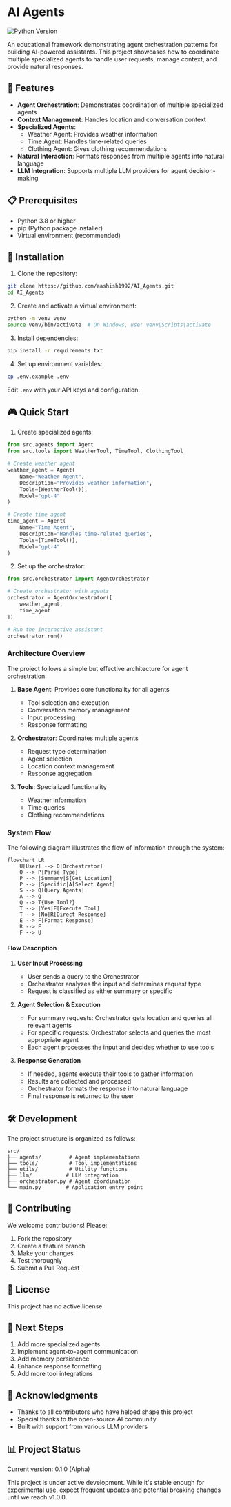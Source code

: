 # AI Agents

[![Python Version](https://img.shields.io/badge/python-3.8%2B-blue.svg)](https://www.python.org/downloads/)

An educational framework demonstrating agent orchestration patterns for building AI-powered assistants. This project showcases how to coordinate multiple specialized agents to handle user requests, manage context, and provide natural responses.

## 🚀 Features

- **Agent Orchestration**: Demonstrates coordination of multiple specialized agents
- **Context Management**: Handles location and conversation context
- **Specialized Agents**: 
  - Weather Agent: Provides weather information
  - Time Agent: Handles time-related queries
  - Clothing Agent: Gives clothing recommendations
- **Natural Interaction**: Formats responses from multiple agents into natural language
- **LLM Integration**: Supports multiple LLM providers for agent decision-making

## 📋 Prerequisites

- Python 3.8 or higher
- pip (Python package installer)
- Virtual environment (recommended)

## 🔧 Installation

1. Clone the repository:
```bash
git clone https://github.com/aashish1992/AI_Agents.git
cd AI_Agents
```

2. Create and activate a virtual environment:
```bash
python -m venv venv
source venv/bin/activate  # On Windows, use: venv\Scripts\activate
```

3. Install dependencies:
```bash
pip install -r requirements.txt
```

4. Set up environment variables:
```bash
cp .env.example .env
```
Edit `.env` with your API keys and configuration.

## 🎮 Quick Start

1. Create specialized agents:
```python
from src.agents import Agent
from src.tools import WeatherTool, TimeTool, ClothingTool

# Create weather agent
weather_agent = Agent(
    Name="Weather Agent",
    Description="Provides weather information",
    Tools=[WeatherTool()],
    Model="gpt-4"
)

# Create time agent
time_agent = Agent(
    Name="Time Agent",
    Description="Handles time-related queries",
    Tools=[TimeTool()],
    Model="gpt-4"
)
```

2. Set up the orchestrator:
```python
from src.orchestrator import AgentOrchestrator

# Create orchestrator with agents
orchestrator = AgentOrchestrator([
    weather_agent,
    time_agent
])

# Run the interactive assistant
orchestrator.run()
```


### Architecture Overview

The project follows a simple but effective architecture for agent orchestration:

1. **Base Agent**: Provides core functionality for all agents
   - Tool selection and execution
   - Conversation memory management
   - Input processing
   - Response formatting

2. **Orchestrator**: Coordinates multiple agents
   - Request type determination
   - Agent selection
   - Location context management
   - Response aggregation

3. **Tools**: Specialized functionality
   - Weather information
   - Time queries
   - Clothing recommendations

### System Flow

The following diagram illustrates the flow of information through the system:

```mermaid
flowchart LR
    U[User] --> O[Orchestrator]
    O --> P{Parse Type}
    P --> |Summary|S[Get Location]
    P --> |Specific|A[Select Agent]
    S --> Q[Query Agents]
    A --> Q
    Q --> T{Use Tool?}
    T --> |Yes|E[Execute Tool]
    T --> |No|R[Direct Response]
    E --> F[Format Response]
    R --> F
    F --> U
```

#### Flow Description

1. **User Input Processing**
   - User sends a query to the Orchestrator
   - Orchestrator analyzes the input and determines request type
   - Request is classified as either summary or specific

2. **Agent Selection & Execution**
   - For summary requests: Orchestrator gets location and queries all relevant agents
   - For specific requests: Orchestrator selects and queries the most appropriate agent
   - Each agent processes the input and decides whether to use tools

3. **Response Generation**
   - If needed, agents execute their tools to gather information
   - Results are collected and processed
   - Orchestrator formats the response into natural language
   - Final response is returned to the user

## 🛠️ Development

The project structure is organized as follows:

```
src/
├── agents/         # Agent implementations
├── tools/          # Tool implementations
├── utils/          # Utility functions
├── llm/           # LLM integration
├── orchestrator.py # Agent coordination
└── main.py        # Application entry point
```

## 🤝 Contributing

We welcome contributions! Please:

1. Fork the repository
2. Create a feature branch
3. Make your changes
4. Test thoroughly
5. Submit a Pull Request

## 📝 License

This project has no active license.

## 🔮 Next Steps

1. Add more specialized agents
2. Implement agent-to-agent communication
3. Add memory persistence
4. Enhance response formatting
5. Add more tool integrations

## 🙏 Acknowledgments

- Thanks to all contributors who have helped shape this project
- Special thanks to the open-source AI community
- Built with support from various LLM providers

## 📊 Project Status

Current version: 0.1.0 (Alpha)

This project is under active development. While it's stable enough for experimental use, expect frequent updates and potential breaking changes until we reach v1.0.0. 